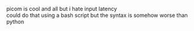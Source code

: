 picom is cool and all but i hate input latency<br>
could do that using a bash script but the syntax is somehow worse than python
